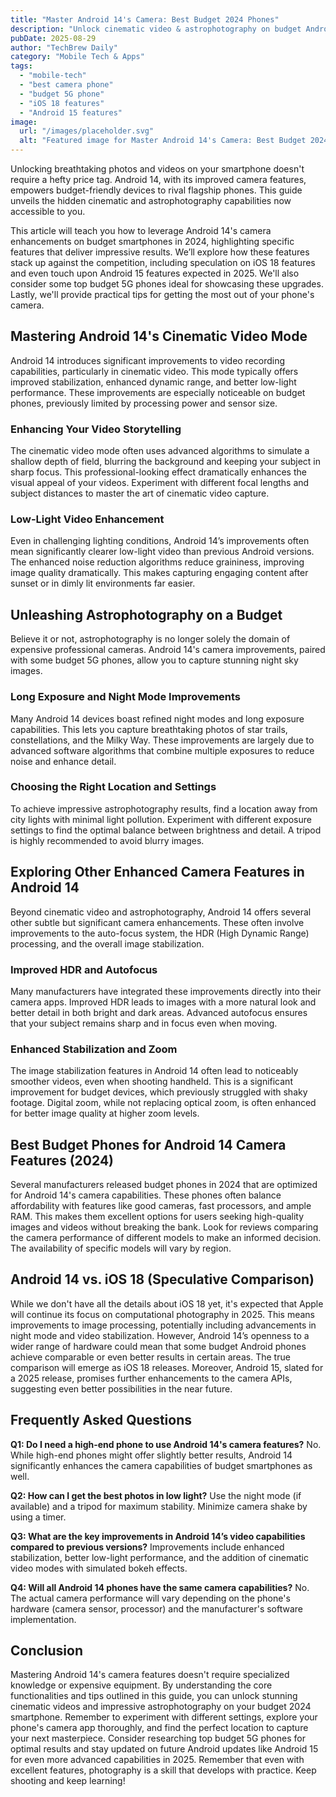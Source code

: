 ```yaml
---
title: "Master Android 14's Camera: Best Budget 2024 Phones"
description: "Unlock cinematic video & astrophotography on budget Androids with Android 14's hidden camera features! Learn how to capture stunning photos & videos, even with a budget 5G phone.  Discover the best camera phones of 2024. Read now!"
pubDate: 2025-08-29
author: "TechBrew Daily"
category: "Mobile Tech & Apps"
tags:
  - "mobile-tech"
  - "best camera phone"
  - "budget 5G phone"
  - "iOS 18 features"
  - "Android 15 features"
image:
  url: "/images/placeholder.svg"
  alt: "Featured image for Master Android 14's Camera: Best Budget 2024 Phones"
---
```


Unlocking breathtaking photos and videos on your smartphone doesn't require a hefty price tag.  Android 14, with its improved camera features, empowers budget-friendly devices to rival flagship phones. This guide unveils the hidden cinematic and astrophotography capabilities now accessible to you.

This article will teach you how to leverage Android 14's camera enhancements on budget smartphones in 2024, highlighting specific features that deliver impressive results. We’ll explore how these features stack up against the competition, including speculation on iOS 18 features and even touch upon Android 15 features expected in 2025. We'll also consider some top budget 5G phones ideal for showcasing these upgrades.  Lastly, we'll provide practical tips for getting the most out of your phone's camera.


## Mastering Android 14's Cinematic Video Mode

Android 14 introduces significant improvements to video recording capabilities, particularly in cinematic video. This mode typically offers improved stabilization, enhanced dynamic range, and better low-light performance.  These improvements are especially noticeable on budget phones, previously limited by processing power and sensor size.

### Enhancing Your Video Storytelling

The cinematic video mode often uses advanced algorithms to simulate a shallow depth of field, blurring the background and keeping your subject in sharp focus. This professional-looking effect dramatically enhances the visual appeal of your videos.  Experiment with different focal lengths and subject distances to master the art of cinematic video capture.

### Low-Light Video Enhancement

Even in challenging lighting conditions, Android 14’s improvements often mean significantly clearer low-light video than previous Android versions.  The enhanced noise reduction algorithms reduce graininess, improving image quality dramatically. This makes capturing engaging content after sunset or in dimly lit environments far easier.


## Unleashing Astrophotography on a Budget

Believe it or not, astrophotography is no longer solely the domain of expensive professional cameras. Android 14's camera improvements, paired with some budget 5G phones, allow you to capture stunning night sky images.

### Long Exposure and Night Mode Improvements

Many Android 14 devices boast refined night modes and long exposure capabilities. This lets you capture breathtaking photos of star trails, constellations, and the Milky Way. These improvements are largely due to advanced software algorithms that combine multiple exposures to reduce noise and enhance detail.

### Choosing the Right Location and Settings

To achieve impressive astrophotography results, find a location away from city lights with minimal light pollution.  Experiment with different exposure settings to find the optimal balance between brightness and detail.  A tripod is highly recommended to avoid blurry images.


## Exploring Other Enhanced Camera Features in Android 14

Beyond cinematic video and astrophotography, Android 14 offers several other subtle but significant camera enhancements. These often involve improvements to the auto-focus system, the HDR (High Dynamic Range) processing, and the overall image stabilization.

### Improved HDR and Autofocus

Many manufacturers have integrated these improvements directly into their camera apps.  Improved HDR leads to images with a more natural look and better detail in both bright and dark areas. Advanced autofocus ensures that your subject remains sharp and in focus even when moving.

### Enhanced Stabilization and Zoom

The image stabilization features in Android 14 often lead to noticeably smoother videos, even when shooting handheld. This is a significant improvement for budget devices, which previously struggled with shaky footage.  Digital zoom, while not replacing optical zoom, is often enhanced for better image quality at higher zoom levels.


## Best Budget Phones for Android 14 Camera Features (2024)

Several manufacturers released budget phones in 2024 that are optimized for Android 14's camera capabilities.  These phones often balance affordability with features like good cameras, fast processors, and ample RAM. This makes them excellent options for users seeking high-quality images and videos without breaking the bank.  Look for reviews comparing the camera performance of different models to make an informed decision. The availability of specific models will vary by region.


##  Android 14 vs. iOS 18 (Speculative Comparison)

While we don't have all the details about iOS 18 yet,  it's expected that Apple will continue its focus on computational photography in 2025.  This means improvements to image processing, potentially including advancements in night mode and video stabilization.  However, Android 14’s openness to a wider range of hardware could mean that some budget Android phones achieve comparable or even better results in certain areas.  The true comparison will emerge as iOS 18 releases.  Moreover,  Android 15, slated for a 2025 release, promises further enhancements to the camera APIs, suggesting even better possibilities in the near future.


## Frequently Asked Questions

**Q1: Do I need a high-end phone to use Android 14's camera features?**  No. While high-end phones might offer slightly better results, Android 14 significantly enhances the camera capabilities of budget smartphones as well.

**Q2: How can I get the best photos in low light?** Use the night mode (if available) and a tripod for maximum stability.  Minimize camera shake by using a timer.

**Q3: What are the key improvements in Android 14’s video capabilities compared to previous versions?**  Improvements include enhanced stabilization, better low-light performance, and the addition of cinematic video modes with simulated bokeh effects.

**Q4:  Will all Android 14 phones have the same camera capabilities?**  No.  The actual camera performance will vary depending on the phone's hardware (camera sensor, processor) and the manufacturer's software implementation.


## Conclusion

Mastering Android 14's camera features doesn't require specialized knowledge or expensive equipment. By understanding the core functionalities and tips outlined in this guide, you can unlock stunning cinematic videos and impressive astrophotography on your budget 2024 smartphone.  Remember to experiment with different settings, explore your phone's camera app thoroughly, and find the perfect location to capture your next masterpiece. Consider researching top budget 5G phones for optimal results and stay updated on future Android updates like Android 15 for even more advanced capabilities in 2025. Remember that even with excellent features, photography is a skill that develops with practice.  Keep shooting and keep learning!